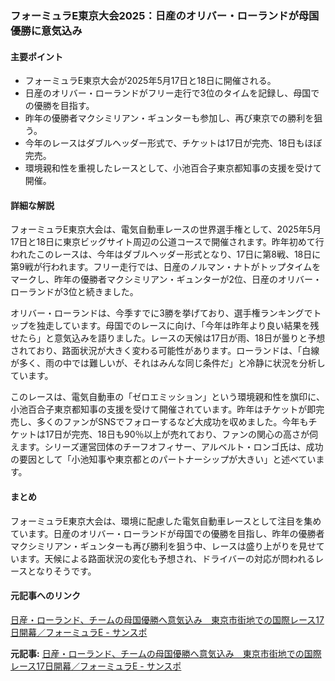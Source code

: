 ### フォーミュラE東京大会2025：日産のオリバー・ローランドが母国優勝に意気込み

#### 主要ポイント
- フォーミュラE東京大会が2025年5月17日と18日に開催される。
- 日産のオリバー・ローランドがフリー走行で3位のタイムを記録し、母国での優勝を目指す。
- 昨年の優勝者マクシミリアン・ギュンターも参加し、再び東京での勝利を狙う。
- 今年のレースはダブルヘッダー形式で、チケットは17日が完売、18日もほぼ完売。
- 環境親和性を重視したレースとして、小池百合子東京都知事の支援を受けて開催。

#### 詳細な解説

フォーミュラE東京大会は、電気自動車レースの世界選手権として、2025年5月17日と18日に東京ビッグサイト周辺の公道コースで開催されます。昨年初めて行われたこのレースは、今年はダブルヘッダー形式となり、17日に第8戦、18日に第9戦が行われます。フリー走行では、日産のノルマン・ナトがトップタイムをマークし、昨年の優勝者マクシミリアン・ギュンターが2位、日産のオリバー・ローランドが3位と続きました。

オリバー・ローランドは、今季すでに3勝を挙げており、選手権ランキングでトップを独走しています。母国でのレースに向け、「今年は昨年より良い結果を残せたら」と意気込みを語りました。レースの天候は17日が雨、18日が曇りと予想されており、路面状況が大きく変わる可能性があります。ローランドは、「白線が多く、雨の中では難しいが、それはみんな同じ条件だ」と冷静に状況を分析しています。

このレースは、電気自動車の「ゼロエミッション」という環境親和性を旗印に、小池百合子東京都知事の支援を受けて開催されています。昨年はチケットが即完売し、多くのファンがSNSでフォローするなど大成功を収めました。今年もチケットは17日が完売、18日も90％以上が売れており、ファンの関心の高さが伺えます。シリーズ運営団体のチーフオフィサー、アルベルト・ロンゴ氏は、成功の要因として「小池知事や東京都とのパートナーシップが大きい」と述べています。

#### まとめ

フォーミュラE東京大会は、環境に配慮した電気自動車レースとして注目を集めています。日産のオリバー・ローランドが母国での優勝を目指し、昨年の優勝者マクシミリアン・ギュンターも再び勝利を狙う中、レースは盛り上がりを見せています。天候による路面状況の変化も予想され、ドライバーの対応が問われるレースとなりそうです。

#### 元記事へのリンク
[日産・ローランド、チームの母国優勝へ意気込み　東京市街地での国際レース17日開幕／フォーミュラE - サンスポ](https://www.sanspo.com/article/20250516-XXXXXX/)

**元記事:** [日産・ローランド、チームの母国優勝へ意気込み　東京市街地での国際レース17日開幕／フォーミュラE - サンスポ](https://www.sanspo.com/article/20250516-2DMVCLG3FZHLTPKBCPTPDTAGII/)